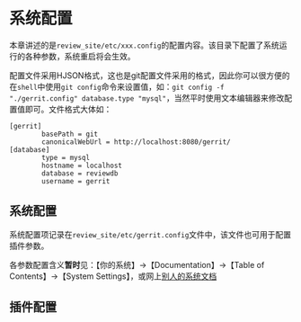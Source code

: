 # 系统配置

本章讲述的是`review_site/etc/xxx.config`的配置内容。该目录下配置了系统运行的各种参数，系统重启将会生效。

配置文件采用HJSON格式，这也是git配置文件采用的格式，因此你可以很方便的在`shell`中使用`git config`命令来设置值，如：`git config -f "./gerrit.config" database.type "mysql"`，当然平时使用文本编辑器来修改配置值即可。文件格式大体如：

``` hjson
[gerrit]
        basePath = git
        canonicalWebUrl = http://localhost:8080/gerrit/
[database]
        type = mysql
        hostname = localhost
        database = reviewdb
        username = gerrit
```

## 系统配置
系统配置项记录在`review_site/etc/gerrit.config`文件中，该文件也可用于配置插件参数。

各参数配置含义**暂时**见：【你的系统】->【Documentation】->【Table of Contents】->【System Settings】，或网上[别人的系统文档](http://gerrit.aokp.co/Documentation/config-gerrit.html)



## 插件配置
